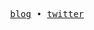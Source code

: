 <p align="center">
  <samp>
    <a href="https://ruanmartinelli.com">blog</a> •
    <a href="https://twitter.com/ruanmartinelli">twitter</a> 
  </samp>
</p>
